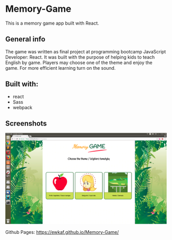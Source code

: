 # Memory-Game
This is a memory game app built with React.

## General info
The game was written as final project at programming bootcamp JavaScript Developer: React.
It was built with the purpose of helping kids to teach English by game. Players may choose one of the theme and enjoy the game. For more efficient learning turn on the sound.

## Built with:
* react
* Sass
* webpack

## Screenshots
![Example screenshot](screenshot.png)

Github Pages: https://ewkaf.github.io/Memory-Game/
